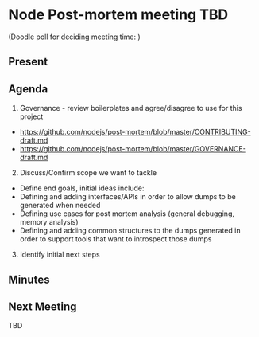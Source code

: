 # Node Post-mortem meeting TBD

(Doodle poll for deciding meeting time:  )

## Present


## Agenda

1. Governance - review boilerplates and agree/disagree to use for this project
  + https://github.com/nodejs/post-mortem/blob/master/CONTRIBUTING-draft.md
  + https://github.com/nodejs/post-mortem/blob/master/GOVERNANCE-draft.md

2. Discuss/Confirm scope we want to tackle
  + Define end goals, initial ideas include:
   + Defining and adding interfaces/APIs in order to allow dumps to be generated when needed
   + Defining use cases for post mortem analysis (general debugging, memory analysis)
   + Defining and adding common structures to the dumps generated in order to support tools that want to introspect those dumps

3. Identify initial next steps

## Minutes

## Next Meeting
TBD
